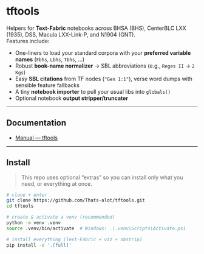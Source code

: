 # tftools

Helpers for **Text-Fabric** notebooks across BHSA (BHS), CenterBLC LXX (1935), DSS, Macula LXX-Link-P, and N1904 (GNT).  
Features include:

- One-liners to load your standard corpora with your **preferred variable names** (`Fbhs`, `Lbhs`, `Tbhs`, …)
- Robust **book-name normalizer** → SBL abbreviations (e.g., `Reges II` → `2 Kgs`)
- Easy **SBL citations** from TF nodes (`"Gen 1:1"`), verse word dumps with sensible feature fallbacks
- A tiny **notebook importer** to pull your usual libs into `globals()`
- Optional notebook **output stripper/truncater**

---

## Documentation
- [Manual — tftools](docs/Manual-tftools.md)

---

## Install

> This repo uses optional “extras” so you can install only what you need, or everything at once.

```bash
# clone + enter
git clone https://github.com/Thats-alot/tftools.git
cd tftools

# create & activate a venv (recommended)
python -m venv .venv
source .venv/bin/activate  # Windows: .\.venv\Scripts\Activate.ps1

# install everything (Text-Fabric + viz + nbstrip)
pip install -e '.[full]'